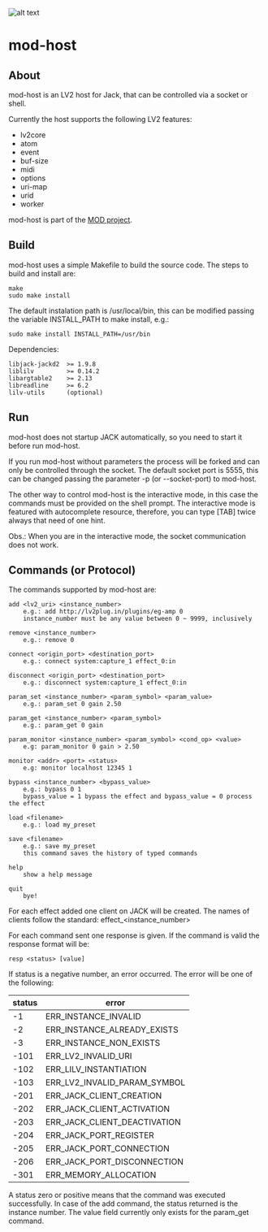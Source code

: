 ![alt text](https://dl.dropboxusercontent.com/u/98438890/mod-logo.png "MOD")

mod-host
========

About
-----

mod-host is an LV2 host for Jack, that can be controlled via a socket or shell.

Currently the host supports the following LV2 features:

* lv2core
* atom
* event
* buf-size
* midi
* options
* uri-map
* urid
* worker

mod-host is part of the [MOD project](http://portalmod.com).


Build
-----

mod-host uses a simple Makefile to build the source code.
The steps to build and install are:

    make
    sudo make install

The default instalation path is /usr/local/bin, this can be modified passing the variable INSTALL_PATH to make install, e.g.:

    sudo make install INSTALL_PATH=/usr/bin

Dependencies:

    libjack-jackd2  >= 1.9.8
    liblilv         >= 0.14.2
    libargtable2    >= 2.13
    libreadline     >= 6.2
    lilv-utils      (optional)

Run
---

mod-host does not startup JACK automatically, so you need to start it before
run mod-host.

If you run mod-host without parameters the process will be forked and can only
be controlled through the socket.
The default socket port is 5555, this can be changed passing the parameter
-p (or --socket-port) to mod-host.

The other way to control mod-host is the interactive mode, in this case the
commands must be provided on the shell prompt.
The interactive mode is featured with autocomplete resource, therefore, you can type [TAB]
twice always that need of one hint.

Obs.: When you are in the interactive mode, the socket communication does not work.

Commands (or Protocol)
----------------------

The commands supported by mod-host are:

    add <lv2_uri> <instance_number>
        e.g.: add http://lv2plug.in/plugins/eg-amp 0
        instance_number must be any value between 0 ~ 9999, inclusively

    remove <instance_number>
        e.g.: remove 0

    connect <origin_port> <destination_port>
        e.g.: connect system:capture_1 effect_0:in

    disconnect <origin_port> <destination_port>
        e.g.: disconnect system:capture_1 effect_0:in

    param_set <instance_number> <param_symbol> <param_value>
        e.g.: param_set 0 gain 2.50

    param_get <instance_number> <param_symbol>
        e.g.: param_get 0 gain

    param_monitor <instance_number> <param_symbol> <cond_op> <value>
        e.g: param_monitor 0 gain > 2.50

    monitor <addr> <port> <status>
        e.g: monitor localhost 12345 1

    bypass <instance_number> <bypass_value>
        e.g.: bypass 0 1
        bypass_value = 1 bypass the effect and bypass_value = 0 process the effect

    load <filename>
        e.g.: load my_preset

    save <filename>
        e.g.: save my_preset
        this command saves the history of typed commands

    help
        show a help message

    quit
        bye!

For each effect added one client on JACK will be created. The names of clients
follow the standard: effect_\<instance_number\>

For each command sent one response is given. If the command is valid the
response format will be:

    resp <status> [value]

If status is a negative number, an error occurred. The error will be one of the
following:

| status  | error                           |
| --------|---------------------------------|
| -1      | ERR_INSTANCE_INVALID            |
| -2      | ERR_INSTANCE_ALREADY_EXISTS     |
| -3      | ERR_INSTANCE_NON_EXISTS         |
| -101    | ERR_LV2_INVALID_URI             |
| -102    | ERR_LILV_INSTANTIATION          |
| -103    | ERR_LV2_INVALID_PARAM_SYMBOL    |
| -201    | ERR_JACK_CLIENT_CREATION        |
| -202    | ERR_JACK_CLIENT_ACTIVATION      |
| -203    | ERR_JACK_CLIENT_DEACTIVATION    |
| -204    | ERR_JACK_PORT_REGISTER          |
| -205    | ERR_JACK_PORT_CONNECTION        |
| -206    | ERR_JACK_PORT_DISCONNECTION     |
| -301    | ERR_MEMORY_ALLOCATION           |

A status zero or positive means that the command was executed successfully.
In case of the add command, the status returned is the instance number.
The value field currently only exists for the param_get command.
